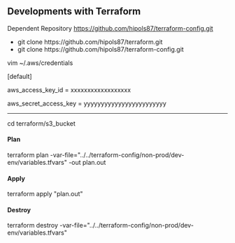 ## Developments with Terraform

Dependent Repository https://github.com/hipols87/terraform-config.git

<ul>
<li>git clone https://github.com/hipols87/terraform.git</li>
<li>git clone https://github.com/hipols87/terraform-config.git</li>
</ul>

vim ~/.aws/credentials

[default]

aws_access_key_id = xxxxxxxxxxxxxxxxxx

aws_secret_access_key = yyyyyyyyyyyyyyyyyyyyyyyy  



-----------------------------------------------------------------------------------------------
cd terraform/s3_bucket
#### Plan

terraform plan -var-file="../../terraform-config/non-prod/dev-env/variables.tfvars" -out plan.out

#### Apply

terraform apply "plan.out"

#### Destroy

terraform destroy -var-file="../../terraform-config/non-prod/dev-env/variables.tfvars"
